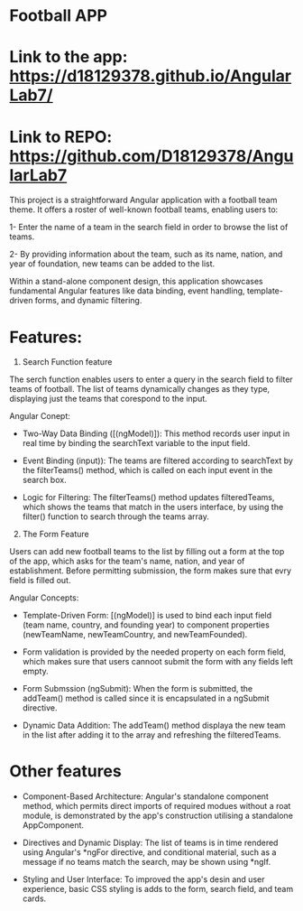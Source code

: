 # Football APP

# Link to the app: https://d18129378.github.io/AngularLab7/
# Link to REPO: https://github.com/D18129378/AngularLab7

This project is a straightforward Angular application with a football team theme. It offers a roster of well-known football teams, enabling users to:

1- Enter the name of a team in the search field in order to browse the list of teams.

2- By providing information about the team, such as its name, nation, and year of foundation, new teams can be added to the list. 

Within a stand-alone component design, this application showcases fundamental Angular features like data binding, event handling, template-driven forms, and dynamic filtering.

# Features: 

1. Search Function feature

The serch function enables users to enter a query in the search field to filter teams of football. The list of teams dynamically changes as they type, displaying just the teams that corespond to the input.

Angular Conept:

- Two-Way Data Binding ([(ngModel)]): This method records user input in real time by binding the searchText variable to the input field.

- Event Binding (input)): The teams are filtered according to searchText by the filterTeams() method, which is called on each input event in the search box.

- Logic for Filtering: The filterTeams() method updates filteredTeams, which shows the teams that match in the users interface, by using the filter() function to search through the teams array.

2. The Form Feature

Users can add new football teams to the list by filling out a form at the top of the app, which asks for the team's name, nation, and year of establishment. Before permitting submission, the form makes sure that evry field is filled out.

Angular Concepts:
- Template-Driven Form: [(ngModel)] is used to bind each input field (team name, country, and founding year) to component properties (newTeamName, newTeamCountry, and newTeamFounded). 

- Form validation is provided by the needed property on each form field, which makes sure that users cannoot submit the form with any fields left empty.

- Form Submssion (ngSubmit): When the form is submitted, the addTeam() method is called since it is encapsulated in a ngSubmit directive.

- Dynamic Data Addition: The addTeam() method displaya the new team in the list after adding it to the array and refreshing the filteredTeams.

# Other features

- Component-Based Architecture: Angular's standalone component method, which permits direct imports of required modues without a roat module, is demonstrated by the app's construction utilising a standalone AppComponent.

- Directives and Dynamic Display: The list of teams is in time rendered using Angular's *ngFor directive, and conditional material, such as a message if no teams match the search, may be shown using *ngIf.

- Styling and User Interface: To improved the app's desin and user experience, basic CSS styling is adds to the form, search field, and team cards.
